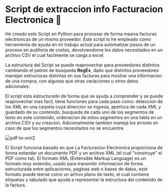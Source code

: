 # Script de extraccion info Facturacion Electronica :page_with_curl:  
He creado este Script en Python para procesar de forma masiva facturas electronicas de un mismo proveedor. Este script lo he empleado como herramienta de ayuda en mi trabajo actual para automatizar pasos de un proceso en auditoria de costos, devolviendome los datos necesitados en un archivo CSV el cual facilmente se carga a excel.

La estructura del Script se puede reaprovechar para proveedores distintos cambiando el patron de busqueda **RegEx**, dado que distintos proveedores manejan estructuras distintas en sus facturas para mostrar una informacion de una compra, con algunas que otras variaciones u otros datos adicionales. 

El script esta estructurado de forma que se ayuda a comprender y se puede reaprovechar mas facil, tiene funciones para cada paso como: deteccion de los XML en una carpeta cuya direccion se ingresa, apertura de cada XML y guardado de su contenido, busqueda de cada uno de los segmentos de texto en este contenido, ordenacion de estos segmentos en una tabla en un archivo CSV y su creacion. Adicionalmente tambien maneja los errores en caso de que los segmentos necesitados no se encuentre.

![pdf-to-xml2](https://github.com/jairo-andres-a-m/Script-Facturacion-Electronica/assets/124465699/d9915d31-70bb-4b7b-9cf3-c96aafbe7a86)


El Script funciona basado en que La Facturacion Electronica proporciona de forma estandar un documento PDF y un archivo XML (el cual "construye" el PDF como tal). El formato XML (Extensible Markup Language) es un formato muy extendio, usado para transmitir informacion de forma estructurada entre aplicaciones, paginas web o bases de datos, este formato puede leerse como un arhivo plano de texto, el cual contiene etiquetas y tabulado que ayuda a representar la estructura del contenido de la factura.

